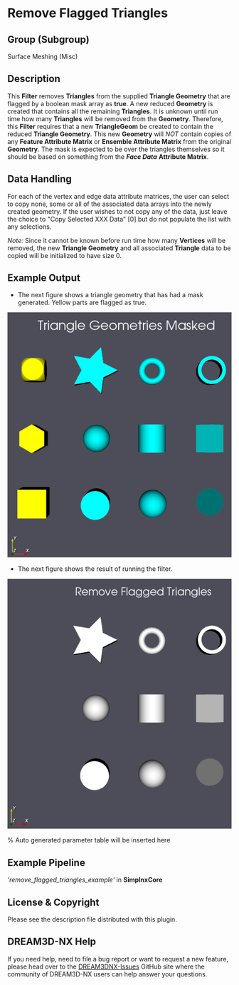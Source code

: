 # Remove Flagged Triangles

## Group (Subgroup)

Surface Meshing (Misc)

## Description

This **Filter** removes **Triangles** from the supplied **Triangle Geometry** that are flagged by a boolean mask array as **true**.  A new reduced **Geometry** is created that contains all the remaining **Triangles**.  It is unknown until run time how many **Triangles** will be removed from the **Geometry**. Therefore, this **Filter** requires that a new **TriangleGeom** be created to contain the reduced **Triangle Geometry**. This new **Geometry** will *NOT* contain copies of any **Feature Attribute Matrix** or **Ensemble Attribute Matrix** from the original **Geometry**. The mask is expected to be over the triangles themselves so it should be based on something from the ***Face Data*** **Attribute Matrix**.

## Data Handling

For each of the vertex and edge data attribute matrices, the user can select to copy none, some or all of the associated data arrays into the newly created geometry. If the user wishes to not copy any of the data, just leave the choice to "Copy Selected XXX Data" [0] but do not populate the list with any selections.

*Note:* Since it cannot be known before run time how many **Vertices** will be removed, the new **Triangle Geometry** and all associated **Triangle** data to be copied will be initialized to have size 0.

## Example Output

- The next figure shows a triangle geometry that has had a mask generated. Yellow parts are flagged as true.

![Masked triangle geometries for removal.](Images/RemoveFlaggedTriangles_1.png)

- The next figure shows the result of running the filter.

![Resulting triangle geometry](Images/RemoveFlaggedTriangles_2.png)

% Auto generated parameter table will be inserted here

## Example Pipeline

*'remove_flagged_triangles_example'* in **SimplnxCore**

## License & Copyright

Please see the description file distributed with this plugin.

## DREAM3D-NX Help

If you need help, need to file a bug report or want to request a new feature, please head over to the [DREAM3DNX-Issues](https://github.com/BlueQuartzSoftware/DREAM3DNX-Issues) GitHub site where the community of DREAM3D-NX users can help answer your questions.
